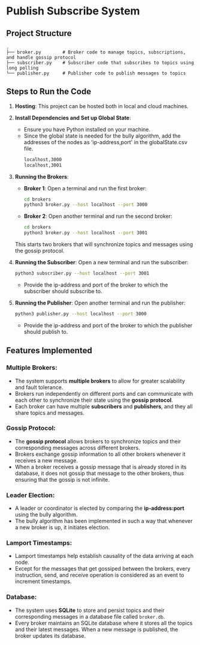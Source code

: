 
# **Publish Subscribe System**

## **Project Structure**

```
.
├── broker.py        # Broker code to manage topics, subscriptions, and handle gossip protocol
├── subscriber.py    # Subscriber code that subscribes to topics using long polling
└── publisher.py     # Publisher code to publish messages to topics
```

## **Steps to Run the Code**

1. **Hosting**:
     This project can be hosted both in local and cloud machines.

1. **Install Dependencies and Set up Global State**:
   - Ensure you have Python installed on your machine.
   - Since the global state is needed for the bully algorithm, add the addresses of the nodes as 'ip-address,port' in the globalState.csv file.
     ```bash
     localhost,3000
     localhost,3001
     ```

2. **Running the Brokers**:
   - **Broker 1**:
     Open a terminal and run the first broker:
     ```bash
     cd brokers
     python3 broker.py --host localhost --port 3000
     ```
   
   - **Broker 2**:
     Open another terminal and run the second broker:
     ```bash
     cd brokers
     python3 broker.py --host localhost --port 3001
     ```

   This starts two brokers that will synchronize topics and messages using the gossip protocol.

3. **Running the Subscriber**:
   Open a new terminal and run the subscriber:
   ```bash
   python3 subscriber.py --host localhost --port 3001
   ```
   - Provide the ip-address and port of the broker to which the subscriber should subscribe to.

4. **Running the Publisher**:
   Open another terminal and run the publisher:
   ```bash
   python3 publisher.py --host localhost --port 3000
   ```
   - Provide the ip-address and port of the broker to which the publisher should publish to.
     
## **Features Implemented**

### **Multiple Brokers**:
- The system supports **multiple brokers** to allow for greater scalability and fault tolerance.
- Brokers run independently on different ports and can communicate with each other to synchronize their state using the **gossip protocol**.
- Each broker can have multiple **subscribers** and **publishers**, and they all share topics and messages.

### **Gossip Protocol**:
- The **gossip protocol** allows brokers to synchronize topics and their corresponding messages across different brokers.
- Brokers exchange gossip information to all other brokers whenever it receives a new message.
- When a broker receives a gossip message that is already stored in its database, it does not gossip that message to the other brokers, thus ensuring that the gossip is not infinite.

### **Leader Election**:
- A leader or coordinator is elected by comparing the **ip-address:port** using the bully algorithm.
- The bully algorithm has been implemented in such a way that whenever a new broker is up, it initiates election.

### **Lamport Timestamps**:
- Lamport timestamps help establish causality of the data arriving at each node.
- Except for the messages that get gossiped between the brokers, every instruction, send, and receive operation is considered as an event to increment timestamps.

### **Database**:
- The system uses **SQLite** to store and persist topics and their corresponding messages in a database file called `broker.db`.
- Every broker maintains an SQLite database where it stores all the topics and their latest messages. When a new message is published, the broker updates its database.
